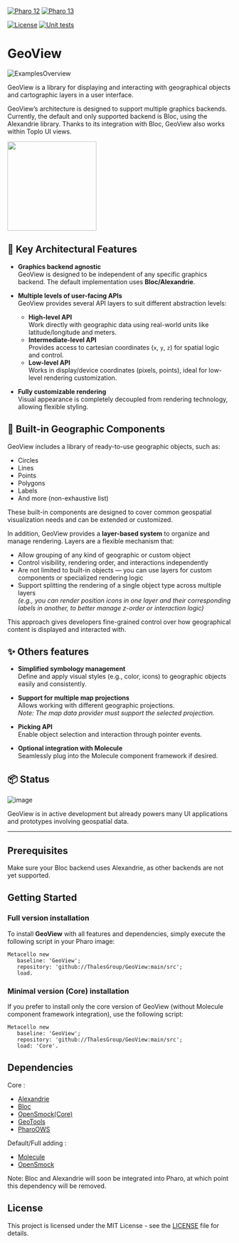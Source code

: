 [![Pharo 12](https://img.shields.io/badge/Pharo-12-%23aac9ff.svg)](https://pharo.org/download)
[![Pharo 13](https://img.shields.io/badge/Pharo-13-%23aac9ff.svg)](https://pharo.org/download)

[![License](https://img.shields.io/github/license/ThalesGroup/GeoView.svg)](./LICENSE)
[![Unit tests](https://github.com/ThalesGroup/GeoView/actions/workflows/CI.yml/badge.svg)](https://github.com/ThalesGroup/GeoView/actions/workflows/CI.yml)

# GeoView

![ExamplesOverview](https://github.com/user-attachments/assets/ab80da20-bc8a-43b9-a7da-af6114f6da7a)

GeoView is a library for displaying and interacting with geographical objects and cartographic layers in a user interface.

GeoView’s architecture is designed to support multiple graphics backends. Currently, the default and only supported backend is Bloc, using the Alexandrie library.
Thanks to its integration with Bloc, GeoView also works within Toplo UI views.

<img src="https://github.com/ThalesGroup/GeoView/resources/award.jpg" width="200">

## 🔧 Key Architectural Features

- **Graphics backend agnostic**  
  GeoView is designed to be independent of any specific graphics backend. The default implementation uses **Bloc/Alexandrie**.

- **Multiple levels of user-facing APIs**  
  GeoView provides several API layers to suit different abstraction levels:
  - **High-level API**  
    Work directly with geographic data using real-world units like latitude/longitude and meters.
  - **Intermediate-level API**  
    Provides access to cartesian coordinates (`x`, `y`, `z`) for spatial logic and control.
  - **Low-level API**  
    Works in display/device coordinates (pixels, points), ideal for low-level rendering customization.

- **Fully customizable rendering**  
  Visual appearance is completely decoupled from rendering technology, allowing flexible styling.

## 🧩 Built-in Geographic Components

GeoView includes a library of ready-to-use geographic objects, such as:
- Circles
- Lines
- Points
- Polygons
- Labels
- And more (non-exhaustive list)

These built-in components are designed to cover common geospatial visualization needs and can be extended or customized.

In addition, GeoView provides a **layer-based system** to organize and manage rendering. Layers are a flexible mechanism that:
- Allow grouping of any kind of geographic or custom object
- Control visibility, rendering order, and interactions independently
- Are not limited to built-in objects — you can use layers for custom components or specialized rendering logic
- Support splitting the rendering of a single object type across multiple layers  
  _(e.g., you can render position icons in one layer and their corresponding labels in another, to better manage z-order or interaction logic)_

This approach gives developers fine-grained control over how geographical content is displayed and interacted with.

## ✨ Others features

- **Simplified symbology management**  
  Define and apply visual styles (e.g., color, icons) to geographic objects easily and consistently.

- **Support for multiple map projections**  
  Allows working with different geographic projections.  
  _Note: The map data provider must support the selected projection._

- **Picking API**  
  Enable object selection and interaction through pointer events.

- **Optional integration with Molecule**  
  Seamlessly plug into the Molecule component framework if desired.

## 📦 Status

![image](https://github.com/user-attachments/assets/81bdfd1b-23ce-46d4-bbf1-670f5142cfc8)

GeoView is in active development but already powers many UI applications and prototypes involving geospatial data.

---

## Prerequisites

Make sure your Bloc backend uses Alexandrie, as other backends are not yet supported.

## Getting Started

### Full version installation

To install **GeoView** with all features and dependencies, simply execute the following script in your Pharo image:

```smalltalk
Metacello new
   baseline: 'GeoView';
   repository: 'github://ThalesGroup/GeoView:main/src';
   load.
```

### Minimal version (Core) installation

If you prefer to install only the core version of GeoView (without Molecule component framework integration), use the following script:

```smalltalk
Metacello new
   baseline: 'GeoView';
   repository: 'github://ThalesGroup/GeoView:main/src';
   load: 'Core'.
```

## Dependencies

Core : 

- [Alexandrie](https://github.com/pharo-graphics/alexandrie)
- [Bloc](https://github.com/pharo-graphics/bloc)
- [OpenSmock(Core)](https://github.com/OpenSmock/OpenSmock)
- [GeoTools](https://github.com/ThalesGroup/GeoTools)
- [PharoOWS](https://github.com/ThalesGroup/PharoOWS)

Default/Full adding :

- [Molecule](https://github.com/OpenSmock/Molecule)
- [OpenSmock](https://github.com/OpenSmock/OpenSmock)

Note: Bloc and Alexandrie will soon be integrated into Pharo, at which point this dependency will be removed.

## License

This project is licensed under the MIT License - see the [LICENSE](LICENSE) file for details.
